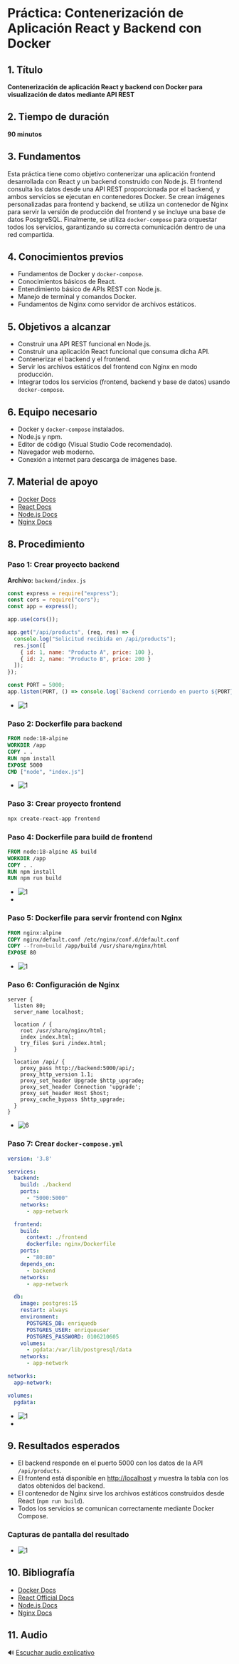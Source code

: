 # Práctica: Contenerización de Aplicación React y Backend con Docker

## 1. Título  
**Contenerización de aplicación React y backend con Docker para visualización de datos mediante API REST**

## 2. Tiempo de duración  
**90 minutos**

## 3. Fundamentos  

Esta práctica tiene como objetivo contenerizar una aplicación frontend desarrollada con React y un backend construido con Node.js. El frontend consulta los datos desde una API REST proporcionada por el backend, y ambos servicios se ejecutan en contenedores Docker. Se crean imágenes personalizadas para frontend y backend, se utiliza un contenedor de Nginx para servir la versión de producción del frontend y se incluye una base de datos PostgreSQL. Finalmente, se utiliza `docker-compose` para orquestar todos los servicios, garantizando su correcta comunicación dentro de una red compartida.

## 4. Conocimientos previos

- Fundamentos de Docker y `docker-compose`.
- Conocimientos básicos de React.
- Entendimiento básico de APIs REST con Node.js.
- Manejo de terminal y comandos Docker.
- Fundamentos de Nginx como servidor de archivos estáticos.

## 5. Objetivos a alcanzar

- Construir una API REST funcional en Node.js.
- Construir una aplicación React funcional que consuma dicha API.
- Contenerizar el backend y el frontend.
- Servir los archivos estáticos del frontend con Nginx en modo producción.
- Integrar todos los servicios (frontend, backend y base de datos) usando `docker-compose`.

## 6. Equipo necesario

- Docker y `docker-compose` instalados.
- Node.js y npm.
- Editor de código (Visual Studio Code recomendado).
- Navegador web moderno.
- Conexión a internet para descarga de imágenes base.

## 7. Material de apoyo

- [Docker Docs](https://docs.docker.com/)
- [React Docs](https://reactjs.org/docs/getting-started.html)
- [Node.js Docs](https://nodejs.org/en/docs/)
- [Nginx Docs](https://nginx.org/en/docs/)

## 8. Procedimiento

### Paso 1: Crear proyecto backend

**Archivo:** `backend/index.js`
```js
const express = require("express");
const cors = require("cors");
const app = express();

app.use(cors());

app.get("/api/products", (req, res) => {
  console.log("Solicitud recibida en /api/products");
  res.json([
    { id: 1, name: "Producto A", price: 100 },
    { id: 2, name: "Producto B", price: 200 }
  ]);
});

const PORT = 5000;
app.listen(PORT, () => console.log(`Backend corriendo en puerto ${PORT}`));
```
- ![1](semana10/2.png)
  
### Paso 2: Dockerfile para backend

```Dockerfile
FROM node:18-alpine
WORKDIR /app
COPY . .
RUN npm install
EXPOSE 5000
CMD ["node", "index.js"]

```
- ![1](semana10/3.png)

### Paso 3: Crear proyecto frontend

```bash
npx create-react-app frontend
```

### Paso 4: Dockerfile para build de frontend

```Dockerfile
FROM node:18-alpine AS build
WORKDIR /app
COPY . .
RUN npm install
RUN npm run build

```
- ![1](semana10/4.png)
- 
### Paso 5: Dockerfile para servir frontend con Nginx

```Dockerfile
FROM nginx:alpine
COPY nginx/default.conf /etc/nginx/conf.d/default.conf
COPY --from=build /app/build /usr/share/nginx/html
EXPOSE 80
```
- ![1](semana10/5.png)

### Paso 6: Configuración de Nginx

```nginx
server {
  listen 80;
  server_name localhost;

  location / {
    root /usr/share/nginx/html;
    index index.html;
    try_files $uri /index.html;
  }

  location /api/ {
    proxy_pass http://backend:5000/api/;
    proxy_http_version 1.1;
    proxy_set_header Upgrade $http_upgrade;
    proxy_set_header Connection 'upgrade';
    proxy_set_header Host $host;
    proxy_cache_bypass $http_upgrade;
  }
}
```
- ![6](semana10/6.png)

### Paso 7: Crear `docker-compose.yml`

```yaml
version: '3.8'

services:
  backend:
    build: ./backend
    ports:
      - "5000:5000"
    networks:
      - app-network

  frontend:
    build:
      context: ./frontend
      dockerfile: nginx/Dockerfile
    ports:
      - "80:80"
    depends_on:
      - backend
    networks:
      - app-network

  db:
    image: postgres:15
    restart: always
    environment:
      POSTGRES_DB: enriquedb
      POSTGRES_USER: enriqueuser
      POSTGRES_PASSWORD: 0106210605
    volumes:
      - pgdata:/var/lib/postgresql/data
    networks:
      - app-network

networks:
  app-network:

volumes:
  pgdata:

```
- ![1](semana10/7.png)
- 
## 9. Resultados esperados

- El backend responde en el puerto 5000 con los datos de la API `/api/products`.
- El frontend está disponible en [http://localhost](http://localhost) y muestra la tabla con los datos obtenidos del backend.
- El contenedor de Nginx sirve los archivos estáticos construidos desde React (`npm run build`).
- Todos los servicios se comunican correctamente mediante Docker Compose.

### Capturas de pantalla del resultado

- ![1](semana10/1.png)


## 10. Bibliografía

- [Docker Docs](https://docs.docker.com/)
- [React Official Docs](https://reactjs.org/)
- [Node.js Docs](https://nodejs.org/)
- [Nginx Docs](https://nginx.org/en/docs/)

## 11. Audio

🔊 [Escuchar audio explicativo](https://drive.google.com/file/d/1QzVRQqNuw4O00jsfBeXqzr8cwFVuwQfy/view?usp=sharing)
